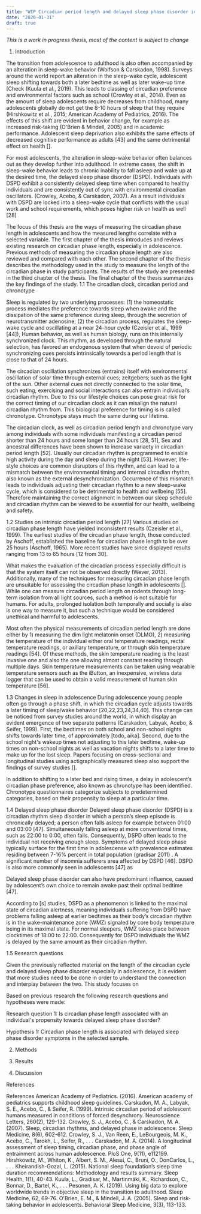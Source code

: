 ```yaml
---
title: "WIP Circadian period length and delayed sleep phase disorder in Finnish school-sample of adolescents"
date: "2020-01-31"
draft: true
---
```


_This is a work in progress thesis, most of the content is subject to change_

1. Introduction

The transition from adolescence to adulthood is also often accompanied by an alteration in sleep-wake behavior (Wolfson & Carskadon, 1998). Surveys around the world report an alteration in the sleep-wake cycle, adolescent sleep shifting towards both a later bedtime as well as later wake-up time [Check (Kuula et al., 2019). This leads to classing of circadian preference and environmental factors such as school (Crowley et al., 2014). Even as the amount of sleep adolescents require decreases from childhood, many adolescents globally do not get the 8-10 hours of sleep that they require (Hirshkowitz et al., 2015; American Academy of Pediatrics, 2016). The effects of this shift are evident in behavior change, for example as increased risk-taking (O'Brien & Mindell, 2005) and in academic performance. Adolescent sleep deprivation also exhibits the same effects of decreased cognitive performance as adults [43] and the same detrimental effect on health [].

For most adolescents, the alteration in sleep-wake behavior often balances out as they develop further into adulthood. In extreme cases, the shift in sleep-wake behavior leads to chronic inability to fall asleep and wake up at the desired time, the delayed sleep phase disorder (DSPD). Individuals with DSPD exhibit a consistently delayed sleep time when compared to healthy individuals and are consistently out of sync with environmental circadian oscillators. (Crowley, Acebo, & Carskadon, 2007). As a result individuals with DSPD are locked into a sleep-wake cycle that conflicts with the usual work and school requirements, which poses higher risk on health as well [28]

The focus of this thesis are the ways of measuring the circadian phase length in adolescents and how the measured lengths correlate with a selected variable. The first chapter of the thesis introduces and reviews existing research on circadian phase length, especially in adolescence. Previous methods of measuring the circadian phase length are also reviewed and compared with each other. The second chapter of the thesis describes the methodology used in the study to measure the length of the circadian phase in study participants. The results of the study are presented in the third chapter of the thesis. The final chapter of the thesis summarizes the key findings of the study.
1.1 The circadian clock, circadian period and chronotype

Sleep is regulated by two underlying processes: (1) the homeostatic process mediates the preference towards sleep when awake and the dissipation of the same preference during sleep, through the secretion of neurotransmitter adenosine; (2) the circadian process, regulates the sleep-wake cycle and oscillating at a near 24-hour cycle (Czeisler et al., 1999 [44]), Human behavior, as well as human biology, runs on this internally synchronized clock. This rhythm, as developed through the natural selection, has favored an endogenous system that when devoid of periodic synchronizing cues persists intrinsically towards a period length that is close to that of 24 hours.

The circadian oscillation synchronizes (entrains) itself with environmental oscillation of solar time through external cues; zeitgebers; such as the light of the sun. Other external cues not directly connected to the solar time, such eating, exercising and social interactions can also entrain individual’s circadian rhythm. Due to this our lifestyle choices can pose great risk for the correct timing of our circadian clock as it can misalign the natural circadian rhythm from. This biological preference for timing is is called chronotype. Chronotype stays much the same during our lifetime.

The circadian clock, as well as circadian period length and chronotype vary among individuals with some individuals manifesting a circadian period shorter than 24 hours and some longer than 24 hours [28, 51], Sex and ancestral differences have been shown to increase variaety in circadian period length [52]. Usually our circadian rhythm is programmed to enable high activity during the day and sleep during the night [53]. However, life-style choices are common disruptors of this rhythm, and can lead to a mismatch between the environmental timing and internal circadian rhythm, also known as the external desynchronization. Occurrence of this mismatch leads to individuals adjusting their circadian rhythm to a new sleep-wake cycle, which is considered to be detrimental to health and wellbeing [55]. Therefore maintaining the correct alignment in between our sleep schedule and circadian rhythm can be viewed to be essential for our health, wellbeing and safety.

1.2 Studies on intrinsic circadian period length [27]
Various studies on circadian phase length have yielded inconsistent results (Czeisler et al., 1999). The earliest studies of the circadian phase length, those conducted by Aschoff, established the baseline for circadian phase length to be over 25 hours (Aschoff, 1965). More recent studies have since displayed results ranging from 13 to 65 hours [12 from 30].

What makes the evaluation of the circadian process especially difficult is that the system itself can not be observed directly (Wever, 2013). Additionally, many of the techniques for measuring circadian phase length are unsuitable for assessing the circadian phase length in adolescents []. While one can measure circadian period length on rodents through long-term isolation from all light sources, such a method is not suitable for humans. For adults, prolonged isolation both temporally and socially is also is one way to measure it, but such a technique would be considered unethical and harmful to adolescents.

Most often the physical measurements of circadian period length are done either by 1) measuring the dim light melatonin onset (DLMO), 2) measuring the temperature of the individual either oral temperature readings, rectal temperature readings, or axillary temperature, or through skin temperature readings [54]. Of these methods, the skin temperature reading is the least invasive one and also the one allowing almost constant reading through multiple days. Skin temperature measurements can be taken using wearable temperature sensors such as the iButton, an inexpensive, wireless data logger that can be used to obtain a valid measurement of human skin temperature [56].

1.3 Changes in sleep in adolescence
During adolescence young people often go through a phase shift, in which the circadian cycle adjusts towards a later timing of sleep/wake behavior [20,22,23,24,34,40]. This change can be noticed from survey studies around the world, in which display an evident emergence of two separate patterns (Carskadon, Labyak, Acebo, & Seifer, 1999). First, the bedtimes on both school and non-school nights shifts towards later time, of approximately [todo, aika]. Second, due to the school night's wakeup times not adjusting to this later bedtime, wake-up times on non-school nights as well as vacation nights shifts to a later time to make up for the lost sleep. Papers focusing on cross-sectional and longitudinal studies using actigraphically measured sleep also support the findings of survey studies [].

In addition to shifting to a later bed and rising times, a delay in adolescent’s circadian phase preference, also known as chronotype has been identified. Chronotype questionnaires categorize subjects to predetermined categories, based on their propensity to sleep at a particular time.

1.4 Delayed sleep phase disorder
Delayed sleep phase disorder (DSPD) is a circadian rhythm sleep disorder in which a person’s sleep episode is chronically delayed; a person often falls asleep for example between 01:00 and 03:00 [47]. Simultaneously falling asleep at more conventional times, such as 22:00 to 0:00, often fails. Consequently, DSPD often leads to the individual not receiving enough sleep. Symptoms of delayed sleep phase typically surface for the first time in adolescense with prevalence estimates residing between 7-16% percent in total population (gradisar 2011) . A significant number of insomnia sufferers area affected by DSPD [46]. DSPD is also more commonly seen in adolescents [47] as

Delayed sleep phase disorder can also have predominant influence, caused by adolescent’s own choice to remain awake past their optimal bedtime [47].

According to [s] studies, DSPD as a phenomenon is linked to the maximal state of circadian alertness, meaning individuals suffering from DSPD have problems falling asleep at earlier bedtimes as their body’s circadian rhythm is in the wake-maintenance zone (WMZ) signaled by core body temperature being in its maximal state. For normal sleepers, WMZ takes place between clocktimes of 18:00 to 22:00. Consequently for DSPD individuals the WMZ is delayed by the same amount as their circadian rhythm.

1.5 Research questions

Given the previously reflected material on the length of the circadian cycle and delayed sleep phase disorder especially in adolescence, it is evident that more studies need to be done in order to understand the connection and interplay between the two. This study focuses on

Based on previous research the following research questions and hypotheses were made:

Research question 1:
Is circadian phase length associated with an individual's propensity towards delayed sleep phase disorder?

Hypothesis 1:
Circadian phase length is associated with delayed sleep phase disorder symptoms in the selected sample.

2. Methods

3) Results

4) Discussion

References

References
American Academy of Pediatrics. (2016). American academy of pediatrics supports childhood sleep guidelines.
Carskadon, M. A., Labyak, S. E., Acebo, C., & Seifer, R. (1999). Intrinsic circadian period of adolescent humans measured in conditions of forced desynchrony. Neuroscience Letters, 260(2), 129-132.
Crowley, S. J., Acebo, C., & Carskadon, M. A. (2007). Sleep, circadian rhythms, and delayed phase in adolescence. Sleep Medicine, 8(6), 602-612.
Crowley, S. J., Van Reen, E., LeBourgeois, M. K., Acebo, C., Tarokh, L., Seifer, R., . . . Carskadon, M. A. (2014). A longitudinal assessment of sleep timing, circadian phase, and phase angle of entrainment across human adolescence. PloS One, 9(11), e112199.
Hirshkowitz, M., Whiton, K., Albert, S. M., Alessi, C., Bruni, O., DonCarlos, L., . . . Kheirandish-Gozal, L. (2015). National sleep foundation’s sleep time duration recommendations: Methodology and results summary. Sleep Health, 1(1), 40-43.
Kuula, L., Gradisar, M., Martinmäki, K., Richardson, C., Bonnar, D., Bartel, K., . . . Pesonen, A. K. (2019). Using big data to explore worldwide trends in objective sleep in the transition to adulthood. Sleep Medicine, 62, 69-76.
O'Brien, E. M., & Mindell, J. A. (2005). Sleep and risk-taking behavior in adolescents. Behavioral Sleep Medicine, 3(3), 113-133.
